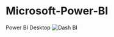 # Microsoft-Power-BI
Power BI Desktop
![Dash BI](https://github.com/user-attachments/assets/897a7e8e-6a4f-47c3-8c97-cbbedfa6a879)

